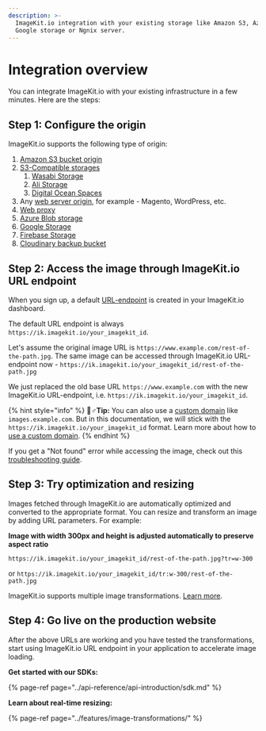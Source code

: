 ```yaml
---
description: >-
  ImageKit.io integration with your existing storage like Amazon S3, Azure,
  Google storage or Ngnix server.
---
```


# Integration overview

You can integrate ImageKit.io with your existing infrastructure in a few minutes. Here are the steps:

## Step 1: Configure the origin

ImageKit.io supports the following type of origin:

1. [Amazon S3 bucket origin](configure-origin/amazon-s3-bucket-origin.md)
2. [S3-Compatible storages](configure-origin/s3-compatible-external-storages.md)
   1. [Wasabi Storage](configure-origin/wasabi-storage.md)
   2. [Ali Storage](configure-origin/alibaba-object-storage-service.md)
   3. [Digital Ocean Spaces](configure-origin/digital-ocean-spaces.md)
3. Any [web server origin](configure-origin/web-server-origin.md), for example - Magento, WordPress, etc.
4. [Web proxy](configure-origin/web-proxy.md)
5. [Azure Blob storage](configure-origin/azure-blob-storage.md)
6. [Google Storage](configure-origin/google-cloud-storage.md)
7. [Firebase Storage](configure-origin/firebase-storage.md)
8. [Cloudinary backup bucket](configure-origin/cloudinary-backup-bucket.md)

## Step 2: Access the image through ImageKit.io URL endpoint

When you sign up, a default [URL-endpoint](url-endpoints.md) is created in your ImageKit.io dashboard.

The default URL endpoint is always `https://ik.imagekit.io/your_imagekit_id`.

Let's assume the original image URL is `https://www.example.com/rest-of-the-path.jpg`. The same image can be accessed through ImageKit.io URL-endpoint now - `https://ik.imagekit.io/your_imagekit_id/rest-of-the-path.jpg`

We just replaced the old base URL `https://www.example.com` with the new ImageKit.io URL-endpoint, i.e. `https://ik.imagekit.io/your_imagekit_id`.

{% hint style="info" %}
🧙♂**Tip:** You can also use a [custom domain](../testing-and-infrastructure-setup/using-custom-domain-name.md) like `images.example.com`. But in this documentation, we will stick with the `https://ik.imagekit.io/your_imagekit_id` format. Learn more about how to [use a custom domain](../testing-and-infrastructure-setup/using-custom-domain-name.md).
{% endhint %}

If you get a "Not found" error while accessing the image, check out this [troubleshooting guide](404-not-found-error-troubleshooting.md).

## Step 3: Try optimization and resizing

Images fetched through ImageKit.io are automatically optimized and converted to the appropriate format. You can resize and transform an image by adding URL parameters. For example:

**Image with width 300px and height is adjusted automatically to preserve aspect ratio**

`https://ik.imagekit.io/your_imagekit_id/rest-of-the-path.jpg?tr=w-300`

 or `https://ik.imagekit.io/your_imagekit_id/tr:w-300/rest-of-the-path.jpg`

ImageKit.io supports multiple image transformations. [Learn more](../features/image-transformations/).

## Step 4: Go live on the production website

After the above URLs are working and you have tested the transformations, start using ImageKit.io URL endpoint in your application to accelerate image loading.

**Get started with our SDKs:**

{% page-ref page="../api-reference/api-introduction/sdk.md" %}

**Learn about real-time resizing:**

{% page-ref page="../features/image-transformations/" %}

